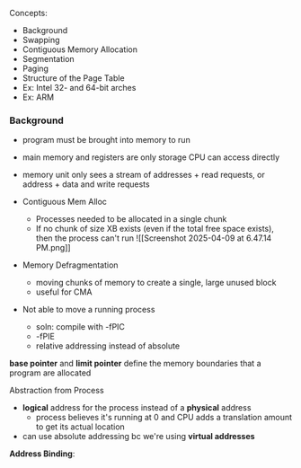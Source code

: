 Concepts:
- Background
- Swapping
- Contiguous Memory Allocation
- Segmentation
- Paging
- Structure of the Page Table
- Ex: Intel 32- and 64-bit arches
- Ex: ARM

### Background
- program must be brought into memory to run
- main memory and registers are only storage CPU can access directly
- memory unit only sees a stream of addresses + read requests, or address + data and write requests

- Contiguous Mem Alloc
	- Processes needed to be allocated in a single chunk
	- If no chunk of size XB exists (even if the total free space exists), then the process can't run
![[Screenshot 2025-04-09 at 6.47.14 PM.png]]
- Memory Defragmentation
	- moving chunks of memory to create a single, large unused block
	- useful for CMA

- Not able to move a running process
	- soln: compile with -fPIC
	- -fPIE
	- relative addressing instead of absolute

**base pointer** and **limit pointer** define the memory boundaries that a program are allocated

Abstraction from Process
- **logical** address for the process instead of a **physical** address
	- process believes it's running at 0 and CPU adds a translation amount to get its actual location
- can use absolute addressing bc we're using **virtual addresses**

**Address Binding**: 
